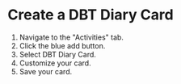 # Create a DBT Diary Card

1. Navigate to the "Activities" tab.
2. Click the blue add button.
3. Select DBT Diary Card.
4. Customize your card.
5. Save your card.
